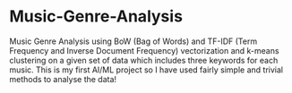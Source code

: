 # Music-Genre-Analysis
Music Genre Analysis using BoW (Bag of Words) and TF-IDF (Term Frequency and Inverse Document Frequency) vectorization and k-means clustering on a given set of data which includes three keywords for each music. This is my first AI/ML project so I have used fairly simple and trivial methods to analyse the data!

